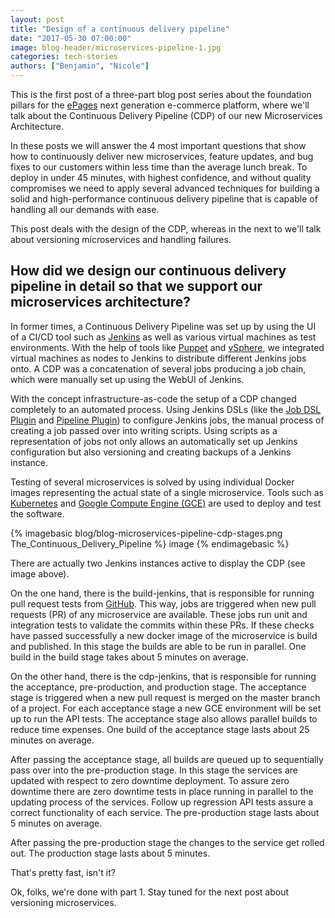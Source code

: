 ```yaml
---
layout: post
title: "Design of a continuous delivery pipeline"
date: "2017-05-30 07:00:00"
image: blog-header/microservices-pipeline-1.jpg
categories: tech-stories
authors: ["Benjamin", "Nicole"]
---
```


This is the first post of a three-part blog post series about the foundation pillars for the [ePages](https://www.epages.com/en/) next generation e-commerce platform, where we'll talk about the Continuous Delivery Pipeline (CDP) of our new Microservices Architecture.

In these posts we will answer the 4 most important questions that show how to continuously deliver new microservices, feature updates, and bug fixes to our customers within less time than the average lunch break.
To deploy in under 45 minutes, with highest confidence, and without quality compromises we need to apply several advanced techniques for building a solid and high-performance continuous delivery pipeline that is capable of handling all our demands with ease.

This post deals with the design of the CDP, whereas in the next to we'll talk about versioning microservices and handling failures.

## How did we design our continuous delivery pipeline in detail so that we support our microservices architecture?

In former times, a Continuous Delivery Pipeline was set up by using the UI of a CI/CD tool such as [Jenkins](https://jenkins.io/) as well as various virtual machines as test environments.
With the help of tools like [Puppet](https://puppet.com/) and [vSphere](http://www.vmware.com/de/products/vsphere.html), we integrated virtual machines as nodes to Jenkins  to distribute different Jenkins jobs onto.
A CDP was a concatenation of several jobs producing a job chain, which were manually set up using the WebUI of Jenkins.

With the concept infrastructure-as-code the setup of a CDP changed completely to an automated process.
Using Jenkins DSLs (like the [Job DSL Plugin](https://developer.epages.com/blog/2016/01/28/jenkins-job-dsl-plugin.html) and [Pipeline Plugin](https://wiki.jenkins-ci.org/display/JENKINS/Pipeline+Plugin)) to configure Jenkins jobs, the manual process of creating a job passed over into writing scripts.
Using scripts as a representation of jobs not only allows an automatically set up Jenkins configuration but also versioning and creating backups of a Jenkins instance.

Testing of several microservices is solved by using individual Docker images representing the actual state of a single microservice.
Tools such as [Kubernetes](https://kubernetes.io/) and [Google Compute Engine (GCE)](https://cloud.google.com/compute/) are used to deploy and test the software.

{% imagebasic blog/blog-microservices-pipeline-cdp-stages.png The_Continuous_Delivery_Pipeline %} image {% endimagebasic %}

There are actually two Jenkins instances active to display the CDP (see image above).

On the one hand, there is the build-jenkins, that is responsible for running pull request tests from [GitHub](https://github.com/).
This way, jobs are triggered when new pull requests (PR) of any microservice are available.
These jobs run unit and integration tests to validate the commits within these PRs.
If these checks have passed successfully a new docker image of the microservice is build and published.
In this stage the builds are able to be run in parallel.
One build in the build stage takes about 5 minutes on average.

On the other hand, there is the cdp-jenkins, that is responsible for running the acceptance, pre-production, and production stage.
The acceptance stage is triggered when a new pull request is merged on the master branch of a project.
For each acceptance stage a new GCE environment will be set up to run the API tests.
The acceptance stage also allows parallel builds to reduce time expenses.
One build of the acceptance stage lasts about 25 minutes on average.

After passing the acceptance stage, all builds are queued up to sequentially pass over into the pre-production stage.
In this stage the services are updated with respect to zero downtime deployment.
To assure zero downtime there are zero downtime tests in place running in parallel to the updating process of the services.
Follow up regression API tests assure a correct functionality of each service.
The pre-production stage lasts about 5 minutes on average.

After passing the pre-production stage the changes to the service get rolled out.
The production stage lasts about 5 minutes.

That's pretty fast, isn't it?

Ok, folks, we're done with part 1.
Stay tuned for the next post about versioning microservices.
